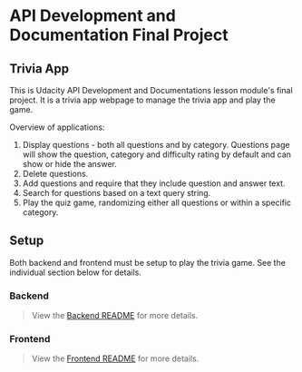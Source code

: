 # API Development and Documentation Final Project

## Trivia App

This is Udacity API Development and Documentations lesson module's final project.  It is a trivia app webpage to manage the trivia app and play the game.  

Overview of applications:
1. Display questions - both all questions and by category. Questions page will show the question, category and difficulty rating by default and can show or hide the answer.
2. Delete questions.
3. Add questions and require that they include question and answer text.
4. Search for questions based on a text query string.
5. Play the quiz game, randomizing either all questions or within a specific category.

## Setup
Both backend and frontend must be setup to play the trivia game.  See the individual section below for details.

### Backend
> View the [Backend README](./backend/README.md) for more details.

### Frontend
> View the [Frontend README](./frontend/README.md) for more details.
